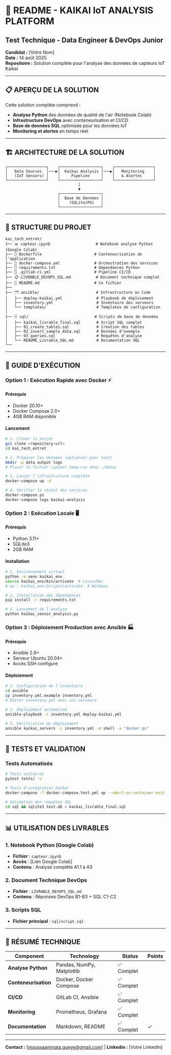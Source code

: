 # 🚀 README - KAIKAI IoT ANALYSIS PLATFORM
## Test Technique - Data Engineer & DevOps Junior

**Candidat :** [Votre Nom]  
**Date :** 14 août 2025  
**Repositoire :** Solution complète pour l'analyse des données de capteurs IoT Kaikai  

---

## 📋 APERÇU DE LA SOLUTION

Cette solution complète comprend :
- **Analyse Python** des données de qualité de l'air (Notebook Colab)
- **Infrastructure DevOps** avec conteneurisation et CI/CD
- **Base de données SQL** optimisée pour les données IoT
- **Monitoring et alertes** en temps réel

---

## 🏗️ ARCHITECTURE DE LA SOLUTION

```
┌─────────────────┐    ┌──────────────────┐    ┌─────────────────┐
│   Data Sources  │───▶│  Kaikai Analysis │───▶│   Monitoring    │
│   (IoT Sensors) │    │     Pipeline     │    │   & Alertes     │
└─────────────────┘    └──────────────────┘    └─────────────────┘
                                │
                                ▼
                       ┌──────────────────┐
                       │  Base de Données │
                       │    (SQLite/PG)   │
                       └──────────────────┘
```

---

## 📁 STRUCTURE DU PROJET

```
kai_tech_entret/
├── 📊 capteur.ipynb                    # Notebook analyse Python (Google Colab)
├── 🐳 Dockerfile                       # Conteneurisation de l'application
├── 🐳 docker-compose.yml               # Orchestration des services
├── 🔧 requirements.txt                 # Dépendances Python
├── 🤖 .gitlab-ci.yml                   # Pipeline CI/CD
├── 📋 LIVRABLE_DEVOPS_SQL.md           # Document technique complet
├── 📖 README.md                        # Ce fichier
├── 
├── 🗂️ ansible/                         # Infrastructure as Code
│   ├── deploy-kaikai.yml               # Playbook de déploiement
│   ├── inventory.yml                   # Inventaire des serveurs
│   └── templates/                      # Templates de configuration
│
├── 🗄️ sql/                             # Scripts de base de données
│   ├── kaikai_livrable_final.sql       # Script SQL complet
│   ├── 01_create_tables.sql            # Création des tables
│   ├── 02_insert_sample_data.sql       # Données d'exemple
│   ├── 03_queries.sql                  # Requêtes d'analyse
│   └── README_Livrable_SQL.md          # Documentation SQL
└──  
```

---

## 🚀 GUIDE D'EXÉCUTION

### **Option 1 : Exécution Rapide avec Docker** ⚡

#### Prérequis
- Docker 20.10+
- Docker Compose 2.0+
- 4GB RAM disponible

#### Lancement
```bash
# 1. Cloner le projet
git clone <repository-url>
cd kai_tech_entret

# 2. Préparer les données (optionnel pour test)
mkdir -p data output logs
# Placer le fichier capteur_temp.csv dans ./data/

# 3. Lancer l'infrastructure complète
docker-compose up -d

# 4. Vérifier le statut des services
docker-compose ps
docker-compose logs kaikai-analysis
```


### **Option 2 : Exécution Locale** 🖥️

#### Prérequis
- Python 3.11+
- SQLite3
- 2GB RAM

#### Installation
```bash
# 1. Environnement virtuel
python -m venv kaikai_env
source kaikai_env/bin/activate  # Linux/Mac
# ou : kaikai_env\Scripts\activate  # Windows

# 2. Installation des dépendances
pip install -r requirements.txt

# 3. Lancement de l'analyse
python kaikai_sensor_analysis.py
```

### **Option 3 : Déploiement Production avec Ansible** 🏭

#### Prérequis
- Ansible 2.9+
- Serveur Ubuntu 20.04+
- Accès SSH configuré

#### Déploiement
```bash
# 1. Configuration de l'inventaire
cd ansible
cp inventory.yml.example inventory.yml
# Éditer inventory.yml avec vos serveurs

# 2. Déploiement automatisé
ansible-playbook -i inventory.yml deploy-kaikai.yml

# 3. Vérification du déploiement
ansible kaikai_servers -i inventory.yml -m shell -a "docker ps"
```

---

## 🧪 TESTS ET VALIDATION

### **Tests Automatisés**
```bash
# Tests unitaires
pytest tests/ -v

# Tests d'intégration Docker
docker-compose -f docker-compose.test.yml up --abort-on-container-exit

# Validation des requêtes SQL
cd sql && sqlite3 test.db < kaikai_livrable_final.sql
```

---

## 📊 UTILISATION DES LIVRABLES

### **1. Notebook Python (Google Colab)**
- **Fichier** : `capteur.ipynb`
- **Accès** : [Lien Google Colab]
- **Contenu** : Analyse complète A1.1 à A3 

### **2. Document Technique DevOps**
- **Fichier** : `LIVRABLE_DEVOPS_SQL.md`
- **Contenu** : Réponses DevOps B1-B3 + SQL C1-C2 

### **3. Scripts SQL**
- **Fichier principal** : `sql/script.sql`

---

## 🎯 RÉSUMÉ TECHNIQUE

| Component | Technology | Status | Points |
|-----------|------------|--------|--------|
| **Analyse Python** | Pandas, NumPy, Matplotlib | ✅ Complet |
| **Conteneurisation** | Docker, Docker Compose | ✅ Complet |
| **CI/CD** | GitLab CI, Ansible | ✅ Complet |
| **Monitoring** | Prometheus, Grafana | ✅ Complet |
| **Documentation** | Markdown, README | ✅ Complet | ✓ |


---

**Contact :** [moussaaminata.gueye@gmail.com] | **Linkedin :** [Votre LinkedIn]
